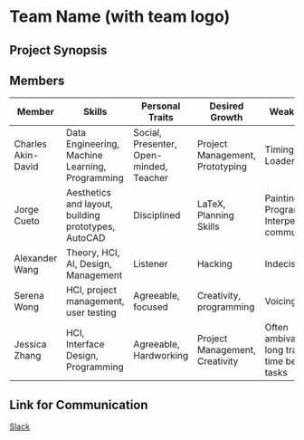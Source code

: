 <h1> Team Name (with team logo) </h1>
<h2> Project Synopsis </h2>

<h2> Members </h2>

<table><thead>
<tr>
<th>Member</th>
<th>Skills</th>
<th>Personal Traits</th>
<th>Desired Growth</th>
<th>Weaknesses</th>
<th>Hat Color</th>
</tr>
</thead><tbody>
<tr>
<td>Charles Akin-David</td>
<td>Data Engineering, Machine Learning, Programming</td>
<td>Social, Presenter, Open-minded, Teacher</td>
<td>Project Management, Prototyping</td>
<td>Timing, Back-Loader</td>
<td>Blue</td>
</tr>
<tr>
<td>Jorge Cueto</td>
<td>Aesthetics and layout, building prototypes, AutoCAD</td>
<td>Disciplined</td>
<td>LaTeX, Planning Skills</td>
<td>Painting, Programming, Interpersonal communication</td>
<td>Blue</td>
</tr>
<tr>
<td>Alexander Wang</td>
<td>Theory, HCI, AI, Design, Management</td>
<td>Listener</td>
<td>Hacking</td>
<td>Indecisive</td>
<td>Blue</td>
</tr>
<tr>
<td>Serena Wong</td>
<td>HCI, project management, user testing</td>
<td>Agreeable, focused</td>
<td>Creativity, programming</td>
<td>Voicing opinion</td>
<td>Blue</td>
</tr>
<tr>
<td>Jessica Zhang</td>
<td>HCI, Interface Design, Programming</td>
<td>Agreeable, Hardworking</td>
<td>Project Management, Creativity</td>
<td>Often ambivalent, long transition time between tasks</td>
<td>White</td>
</tr>
</tbody></table>

<h2> Link for Communication </h2>
<a href="https://fbtechstart.slack.com/">Slack
